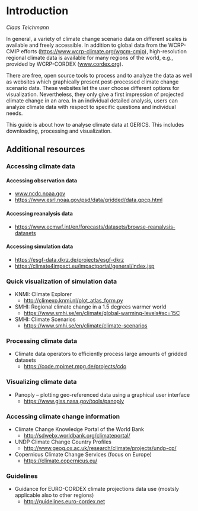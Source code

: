 # **Introduction**
*Claas Teichmann*

In general, a variety of climate change scenario data on different scales is available and freely accessible. In addition to global data from the WCRP-CMIP efforts (https://www.wcrp-climate.org/wgcm-cmip), high-resolution regional climate data is available for many regions of the world, e.g., provided by WCRP-CORDEX (www.cordex.org).

There are free, open source tools to process and to analyze the data as well as websites which
graphically present post-processed climate change scenario data. These websites let the user choose different options for visualization. Nevertheless, they only give a first impression of projected climate change in an area. In an individual detailed analysis, users can analyze climate data with respect to specific questions and individual needs.

This guide is about how to analyse climate data at GERICS.
This includes downloading, processing and visualization.

## Additional resources

### Accessing climate data

#### Accessing observation data
 * www.ncdc.noaa.gov
 * https://www.esrl.noaa.gov/psd/data/gridded/data.gpcp.html

#### Accessing reanalysis data
 * https://www.ecmwf.int/en/forecasts/datasets/browse-reanalysis-datasets

#### Accessing simulation data
 * https://esgf-data.dkrz.de/projects/esgf-dkrz
 * https://climate4impact.eu/impactportal/general/index.jsp

### Quick visualization of simulation data
 * KNMI: Climate Explorer
   * http://climexp.knmi.nl/plot_atlas_form.py
 * SMHI: Regional climate change in a 1.5 degrees warmer world
   * https://www.smhi.se/en/climate/global-warming-levels#sc=15C
 * SMHI: Climate Scenarios
   * https://www.smhi.se/en/climate/climate-scenarios

### Processing climate data
 * Climate data operators to efficiently process large amounts of gridded datasets
   * https://code.mpimet.mpg.de/projects/cdo

### Visualizing climate data
 * Panoply – plotting geo-referenced data using a graphical user interface
   * https://www.giss.nasa.gov/tools/panoply

### Accessing climate change information
 * Climate Change Knowledge Portal of the World Bank
   * http://sdwebx.worldbank.org/climateportal/
 * UNDP Climate Change Country Profiles
   * http://www.geog.ox.ac.uk/research/climate/projects/undp-cp/
 * Copernicus Climate Change Services (focus on Europe)
   * https://climate.copernicus.eu/

### Guidelines
 * Guidance for EURO-CORDEX climate projections data use (mostsly applicable also to other regions)
   * http://guidelines.euro-cordex.net

